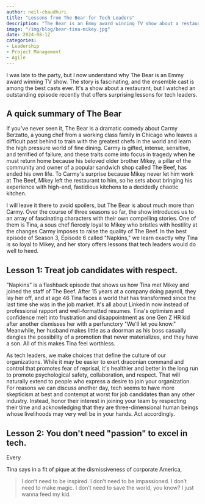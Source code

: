 ```yaml
---
author: neil-chaudhuri
title: "Lessons from The Bear for Tech Leaders"
description: "The Bear is an Emmy award winning TV show about a restaurant that offers surprising lessons for tech leaders." 
image: "/img/blog/bear-tina-mikey.jpg"
date: 2024-08-12
categories: 
- Leadership
- Project Management
- Agile
---
```


 I was late to the party, but I now understand why The Bear is an Emmy award winning TV show. The story is fascinating, and the ensemble
 cast is among the best casts ever. It's a show about a restaurant, but I watched an outstanding episode recently
 that offers surprising lessons for tech leaders.
 
## A quick summary of The Bear

If you've never seen it, The Bear is a dramatic comedy about Carmy Berzatto, a young chef from a working class family in Chicago
who leaves a difficult past behind to train with the greatest chefs in the world and learn the high pressure world of fine dining. Carmy
is gifted, intense, sensitive, and terrified of failure, and these traits come into focus in tragedy when he must return home
because his beloved older brother Mikey, a pillar of the community and owner of a popular sandwich shop called The Beef, has ended his own life. 
To Carmy's surprise because Mikey never let him work at The Beef, Mikey left the restaurant to him, so he sets about bringing his
experience with high-end, fastidious kitchens to a decidedly chaotic kitchen. 

I will leave it there to avoid spoilers, but The Bear is about much more than Carmy. Over the course of three seasons so far, the show introduces us to an array of fascinating
characters with their own compelling stories. One of them is Tina, a sous chef fiercely loyal to Mikey who bristles with hostility
at the changes Carmy imposes to raise the quality of The Beef. In the best episode of Season 3, Episode 6 called "Napkins," we learn exactly why Tina is so loyal to Mikey,
and her story offers lessons that tech leaders would do well to heed.

## Lesson 1: Treat job candidates with respect.

"Napkins" is a flashback episode that shows us how Tina met Mikey and joined the staff of The Beef. After 15 years at a company
doing payroll, they lay her off, and at age 46 Tina faces a world that has transformed since the last time she was in the job market. It's 
all about LinkedIn now instead of professional rapport and well-formatted resumes. Tina's optimism and confidence melt into frustration and disappointment as 
one Gen Z HR kid after another dismisses her with a perfunctory "We'll let you know." Meanwhile, her husband makes little 
as a doorman as his boss casually dangles the possibility of a promotion that never materializes, and they have a son. All of this makes 
Tina feel worthless.

As tech leaders, we make choices that define the culture of our organizations. While it may be easier to exert draconian command and control
that promotes fear of reprisal, it's healthier and better in the long run to promote psychological safety, collaboration, and respect. 
That will naturally extend to people who express a desire to join your organization. For reasons we can discuss another day, tech seems to have
more skepticism at best and contempt at worst for job candidates than any other industry. Instead, honor their interest in joining your team
by respecting their time and acknowledging that they are three-dimensional human beings whose livelihoods may very well be in your hands. Act
accordingly. 

## Lesson 2: You don't need "passion" to excel in tech.

Every 

Tina says in a fit of pique at the dismissiveness of corporate America, 

> I don’t need to be inspired. I don’t need to be impassioned. I don’t need to make magic. I don’t need to save the world, you know? I just wanna feed my kid.

